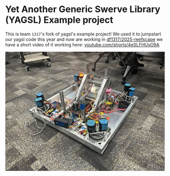 # Yet Another Generic Swerve Library (YAGSL) Example project

This is team `1317`'s fork of yagsl's example project! We used it to jumpstart our yagsl code this year and now are working in [df1317/2025-reefscape](https://github.com/df1317/2025-reefscape) we have a short video of it working here: [youtube.com/shorts/4eSLFHUsO9A](https://www.youtube.com/shorts/4eSLFHUsO9A)

![our robot finally working!](.github/images/robot.jpg)
